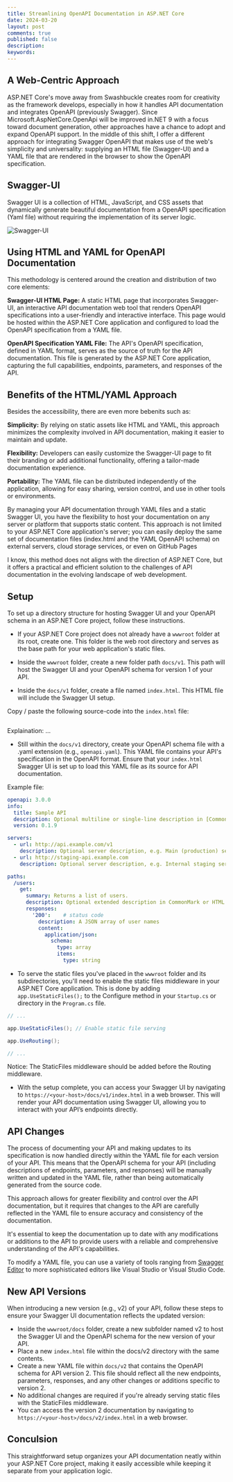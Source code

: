 ```yaml
---
title: Streamlining OpenAPI Documentation in ASP.NET Core
date: 2024-03-20
layout: post
comments: true
published: false
description: 
keywords: 
---
```


## A Web-Centric Approach

ASP.NET Core's move away from Swashbuckle creates room for creativity as the framework develops, 
especially in how it handles API documentation and integrates OpenAPI (previously Swagger). 
Since Microsoft.AspNetCore.OpenApi will be improved in.NET 9 with a focus toward document generation, 
other approaches have a chance to adopt and expand OpenAPI support. 
In the middle of this shift, I offer a different approach for integrating 
Swagger OpenAPI that makes use of the web's simplicity and universality: 
supplying an HTML file (Swagger-UI) and a YAML file that are rendered in the browser to show the OpenAPI specification.

## Swagger-UI

Swagger UI is a collection of HTML, JavaScript, and CSS assets that dynamically 
generate beautiful documentation from a OpenAPI specification (Yaml file)
without requiring the implementation of its server logic.

![Swagger-UI](https://static1.smartbear.co/swagger/media/images/tools/opensource/swagger_ui.png)

## Using HTML and YAML for OpenAPI Documentation

This methodology is centered around the creation and distribution of two core elements:

**Swagger-UI HTML Page:** A static HTML page that incorporates Swagger-UI,
an interactive API documentation web tool that renders OpenAPI specifications
into a user-friendly and interactive interface.
This page would be hosted within the ASP.NET Core application and configured
to load the OpenAPI specification from a YAML file.

**OpenAPI Specification YAML File:** The API's OpenAPI specification,
defined in YAML format, serves as the source of truth for the API documentation.
This file is generated by the ASP.NET Core application,
capturing the full capabilities, endpoints, parameters, and responses of the API.

## Benefits of the HTML/YAML Approach

Besides the accessibility, there are even more bebenits such as:

**Simplicity:** By relying on static assets like HTML and YAML, 
this approach minimizes the complexity involved in API documentation, 
making it easier to maintain and update.

**Flexibility:** Developers can easily customize the Swagger-UI page 
to fit their branding or add additional functionality, 
offering a tailor-made documentation experience.

**Portability:** The YAML file can be distributed independently of the application,
allowing for easy sharing, version control, and use in other tools or environments.

By managing your API documentation through YAML files and a static Swagger UI, 
you have the flexibility to host your documentation on any server or platform that supports static content. 
This approach is not limited to your ASP.NET Core application's server; 
you can easily deploy the same set of documentation files 
(index.html and the YAML OpenAPI schema) on external servers, 
cloud storage services, or even on GitHub Pages

I know, this method does not aligns with the direction of ASP.NET Core,
but it offers a practical and efficient solution to the challenges of API documentation 
in the evolving landscape of web development.

## Setup

To set up a directory structure for hosting Swagger UI and your OpenAPI schema in an 
ASP.NET Core project, follow these instructions. 

* If your ASP.NET Core project does not already have a `wwwroot` folder at its root, create one. 
This folder is the web root directory and serves as the base path for your web application's static files.

* Inside the `wwwroot` folder, create a new folder path `docs/v1`. 
This path will host the Swagger UI and your OpenAPI schema for version 1 of your API.

* Inside the `docs/v1` folder, create a file named `index.html`. This HTML file will include the Swagger UI setup. 

Copy / paste the following source-code into the `index.html` file:

```html

```

Explaination: ...

* Still within the `docs/v1` directory, create your OpenAPI schema file with 
a .yaml extension (e.g., `openapi.yaml`). This YAML file contains your API's 
specification in the OpenAPI format. Ensure that your `index.html` Swagger UI 
is set up to load this YAML file as its source for API documentation.

Example file:

```yaml
openapi: 3.0.0
info:
  title: Sample API
  description: Optional multiline or single-line description in [CommonMark](http://commonmark.org/help/) or HTML.
  version: 0.1.9

servers:
  - url: http://api.example.com/v1
    description: Optional server description, e.g. Main (production) server
  - url: http://staging-api.example.com
    description: Optional server description, e.g. Internal staging server for testing

paths:
  /users:
    get:
      summary: Returns a list of users.
      description: Optional extended description in CommonMark or HTML.
      responses:
        '200':    # status code
          description: A JSON array of user names
          content:
            application/json:
              schema: 
                type: array
                items: 
                  type: string
```

* To serve the static files you've placed in the `wwwroot` folder and its 
subdirectories, you'll need to enable the static files middleware in your 
ASP.NET Core application. This is done by adding `app.UseStaticFiles();` 
to the Configure method in your `Startup.cs` or directory in the `Program.cs` file. 

```cs
// ...

app.UseStaticFiles(); // Enable static file serving

app.UseRouting();

// ...
```

Notice: The StaticFiles middleware should be added before the Routing middleware.

* With the setup complete, you can access your Swagger UI by navigating to `https://<your-host>/docs/v1/index.html`
in a web browser. This will render your API documentation using Swagger UI, 
allowing you to interact with your API’s endpoints directly.

## API Changes

The process of documenting your API and making updates to its specification 
is now handled directly within the YAML file for each version of your API. 
This means that the OpenAPI schema for your API (including descriptions of endpoints, parameters, and responses) 
will be manually written and updated in the YAML file, 
rather than being automatically generated from the source code. 

This approach allows for greater flexibility and control over the API documentation, 
but it requires that changes to the API are carefully reflected in the YAML file 
to ensure accuracy and consistency of the documentation. 

It's essential to keep the documentation up to date with any modifications 
or additions to the API to provide users with a reliable and comprehensive 
understanding of the API's capabilities.

To modify a YAML file, you can use a variety of tools ranging from [Swagger Editor](https://editor.swagger.io/) 
to more sophisticated editors like Visual Studio or Visual Studio Code.

## New API Versions

When introducing a new version (e.g., v2) of your API, 
follow these steps to ensure your Swagger UI documentation reflects the updated version:

* Inside the `wwwroot/docs` folder, create a new subfolder named v2 to host the Swagger UI 
and the OpenAPI schema for the new version of your API.
* Place a new `index.html` file within the docs/v2 directory with the same contents.
* Create a new YAML file within `docs/v2` that contains the OpenAPI schema for API version 2. 
This file should reflect all the new endpoints, parameters, responses, and any other changes or additions specific to version 2.
*  No additional changes are required if you're already serving static files with the StaticFiles middleware.
* You can access the version 2 documentation by navigating to `https://<your-host>/docs/v2/index.html` in a web browser.

## Conculsion

This straightforward setup organizes your API documentation neatly within your ASP.NET Core project, 
making it easily accessible while keeping it separate from your application logic.
